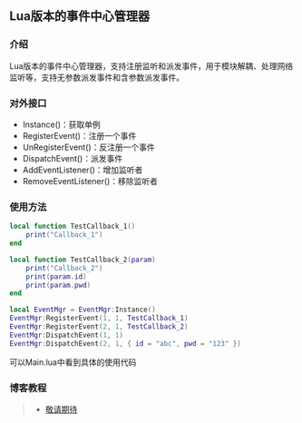 ## Lua版本的事件中心管理器  

### 介绍  
Lua版本的事件中心管理器，支持注册监听和派发事件，用于模块解耦、处理网络监听等，支持无参数派发事件和含参数派发事件。  
### 对外接口  
* Instance()：获取单例  
* RegisterEvent()：注册一个事件  
* UnRegisterEvent()：反注册一个事件  
* DispatchEvent()：派发事件  
* AddEventListener()：增加监听者  
* RemoveEventListener()：移除监听者  
### 使用方法
```lua
local function TestCallback_1()
    print("Callback_1")
end

local function TestCallback_2(param)
    print("Callback_2")
    print(param.id)
    print(param.pwd)
end

local EventMgr = EventMgr:Instance()
EventMgr:RegisterEvent(1, 1, TestCallback_1)
EventMgr:RegisterEvent(2, 1, TestCallback_2)
EventMgr:DispatchEvent(1, 1)
EventMgr:DispatchEvent(2, 1, { id = "abc", pwd = "123" })
```  
可以Main.lua中看到具体的使用代码  

### 博客教程  
>* [敬请期待]()  

